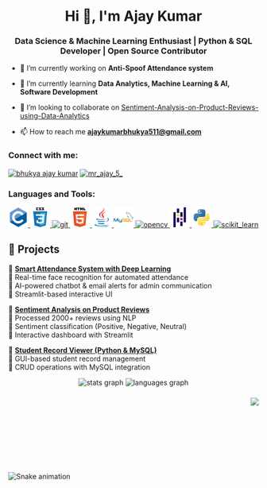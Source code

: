 <h1 align="center">Hi 👋, I'm Ajay Kumar</h1>
<h3 align="center">Data Science & Machine Learning Enthusiast | Python & SQL Developer | Open Source Contributor</h3>

- 🔭 I’m currently working on **Anti-Spoof Attendance system**

- 🌱 I’m currently learning **Data Analytics, Machine Learning & AI, Software Development**

- 👯 I’m looking to collaborate on [Sentiment-Analysis-on-Product-Reviews-using-Data-Analytics](https://github.com/Ajaybhukya/Sentiment-Analysis-on-Product-Reviews-using-Data-Analytics.git)

- 📫 How to reach me **ajaykumarbhukya511@gmail.com**

<h3 align="left">Connect with me:</h3>
<p align="left">
<a href="https://linkedin.com/in/bhukya ajay kumar" target="blank"><img align="center" src="https://raw.githubusercontent.com/rahuldkjain/github-profile-readme-generator/master/src/images/icons/Social/linked-in-alt.svg" alt="bhukya ajay kumar" height="30" width="40" /></a>
<a href="https://instagram.com/mr_ajay_5_" target="blank"><img align="center" src="https://raw.githubusercontent.com/rahuldkjain/github-profile-readme-generator/master/src/images/icons/Social/instagram.svg" alt="mr_ajay_5_" height="30" width="40" /></a>
</p>

<h3 align="left">Languages and Tools:</h3>
<p align="left"> <a href="https://www.cprogramming.com/" target="_blank" rel="noreferrer"> <img src="https://raw.githubusercontent.com/devicons/devicon/master/icons/c/c-original.svg" alt="c" width="40" height="40"/> </a> <a href="https://www.w3schools.com/css/" target="_blank" rel="noreferrer"> <img src="https://raw.githubusercontent.com/devicons/devicon/master/icons/css3/css3-original-wordmark.svg" alt="css3" width="40" height="40"/> </a> <a href="https://git-scm.com/" target="_blank" rel="noreferrer"> <img src="https://www.vectorlogo.zone/logos/git-scm/git-scm-icon.svg" alt="git" width="40" height="40"/> </a> <a href="https://www.w3.org/html/" target="_blank" rel="noreferrer"> <img src="https://raw.githubusercontent.com/devicons/devicon/master/icons/html5/html5-original-wordmark.svg" alt="html5" width="40" height="40"/> </a> <a href="https://www.java.com" target="_blank" rel="noreferrer"> <img src="https://raw.githubusercontent.com/devicons/devicon/master/icons/java/java-original.svg" alt="java" width="40" height="40"/> </a> <a href="https://www.mysql.com/" target="_blank" rel="noreferrer"> <img src="https://raw.githubusercontent.com/devicons/devicon/master/icons/mysql/mysql-original-wordmark.svg" alt="mysql" width="40" height="40"/> </a> <a href="https://opencv.org/" target="_blank" rel="noreferrer"> <img src="https://www.vectorlogo.zone/logos/opencv/opencv-icon.svg" alt="opencv" width="40" height="40"/> </a> <a href="https://pandas.pydata.org/" target="_blank" rel="noreferrer"> <img src="https://raw.githubusercontent.com/devicons/devicon/2ae2a900d2f041da66e950e4d48052658d850630/icons/pandas/pandas-original.svg" alt="pandas" width="40" height="40"/> </a> <a href="https://www.python.org" target="_blank" rel="noreferrer"> <img src="https://raw.githubusercontent.com/devicons/devicon/master/icons/python/python-original.svg" alt="python" width="40" height="40"/> </a> <a href="https://scikit-learn.org/" target="_blank" rel="noreferrer"> <img src="https://upload.wikimedia.org/wikipedia/commons/0/05/Scikit_learn_logo_small.svg" alt="scikit_learn" width="40" height="40"/> </a> </p>

## 🔹 Projects  
📌 **[Smart Attendance System with Deep Learning](https://github.com/Ajaybhukya)**  
🔹 Real-time face recognition for automated attendance  
🔹 AI-powered chatbot & email alerts for admin communication  
🔹 Streamlit-based interactive UI  

📌 **[Sentiment Analysis on Product Reviews](https://github.com/Ajaybhukya/Sentiment-Analysis-on-Product-Reviews-using-Data-Analytics.git)**  
🔹 Processed 2000+ reviews using NLP  
🔹 Sentiment classification (Positive, Negative, Neutral)  
🔹 Interactive dashboard with Streamlit  

📌 **[Student Record Viewer (Python & MySQL)](https://github.com/Ajaybhukya/Student-Record-Viewer-Using-Python-GUI-And-MYSQL.git)**  
🔹 GUI-based student record management  
🔹 CRUD operations with MySQL integration  


<div align="center">
  <img src="https://github-readme-stats.vercel.app/api?username=maurodesouza&hide_title=false&hide_rank=false&show_icons=true&include_all_commits=true&count_private=true&disable_animations=false&theme=dracula&locale=en&hide_border=false" height="150" alt="stats graph"  />
  <img src="https://github-readme-stats.vercel.app/api/top-langs?username=maurodesouza&locale=en&hide_title=false&layout=compact&card_width=320&langs_count=5&theme=dracula&hide_border=false" height="150" alt="languages graph"  />
</div>

###

<img align="right" height="150" src="https://i.imgflip.com/65efzo.gif"  />

<br clear="both">

<img src="https://raw.githubusercontent.com/maurodesouza/maurodesouza/output/snake.svg" alt="Snake animation" />

###
